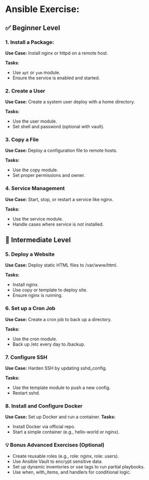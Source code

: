 # Ansible Exercise:

## ✅ Beginner Level

### 1. Install a Package: <br>

<b> Use Case:</b> Install nginx or httpd on a remote host.<br>

<b>Tasks</b>:
- Use `apt` or `yum` module.
- Ensure the service is enabled and started.

### 2. Create a User
<b>Use Case:</b> Create a system user deploy with a home directory.

<b> Tasks: </b>
- Use the user module.
- Set shell and password (optional with vault).

### 3. Copy a File
<b> Use Case: </b> Deploy a configuration file to remote hosts.

<b>Tasks:</b>
- Use the copy module.
- Set proper permissions and owner.

### 4. Service Management

<b>Use Case:</b> Start, stop, or restart a service like nginx.

<b> Tasks:</b>
- Use the service module.
- Handle cases where service is not installed.

## 🧰 Intermediate Level

### 5. Deploy a Website

<b>Use Case:</b> Deploy static HTML files to /var/www/html.

<b>Tasks:</b>
- Install nginx.
- Use copy or template to deploy site.
- Ensure nginx is running.

### 6. Set up a Cron Job

<b>Use Case:</b> Create a cron job to back up a directory.

<b>Tasks:</b>
- Use the cron module.
- Back up /etc every day to /backup.

### 7. Configure SSH

<b>Use Case:</b> Harden SSH by updating sshd_config.

<b> Tasks:</b>

- Use the template module to push a new config.
- Restart sshd.

### 8. Install and Configure Docker

<b>Use Case:</b> Set up Docker and run a container.
<b>Tasks:</b>
- Install Docker via official repo.
- Start a simple container (e.g., hello-world or nginx).

### 💡 Bonus Advanced Exercises (Optional)
- Create reusable roles (e.g., role: nginx, role: users).
- Use Ansible Vault to encrypt sensitive data.
- Set up dynamic inventories or use tags to run partial playbooks.
- Use when, with_items, and handlers for conditional logic.
